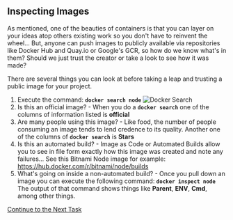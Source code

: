 ## Inspecting Images
As mentioned, one of the beauties of containers is that you can layer on your ideas atop others existing work so you don't have to reinvent the wheel... But, anyone can push images to publicly available via repositories like Docker Hub and Quay.io or Google's GCR, so how do we know what's in them? Should we just trust the creator or take a look to see how it was made?

There are several things you can look at before taking a leap and trusting a public image for your project.

 1. Execute the command: **`docker search node`**
![Docker Search](https://github.com/Burwood/containers101/blob/azure/containers_lab/images/Azure_docker_search_posh2.png)
 2. Is this an official image? - When you do a **`docker search`** one of the columns of information listed is **official**
 3. Are many people using this image? - Like food, the number of people consuming an image tends to lend credence to its quality. Another one of the columns of **`docker search`** is **Stars**
 4. Is this an automated build? - Image as Code or Automated Builds allow you to see in file form exactly how this image was created and note any failures... See this Bitnami Node image for example: https://hub.docker.com/r/bitnami/node/builds
 5. What's going on inside a non-automated build?  - Once you pull down an image you can execute the following command: **`docker inspect node`**
The output of that command shows things like **Parent**, **ENV**, **Cmd**,  among other things.

[Continue to the Next Task](https://github.com/Burwood/containers101/blob/azure/containers_lab/azure/task_3.md)

